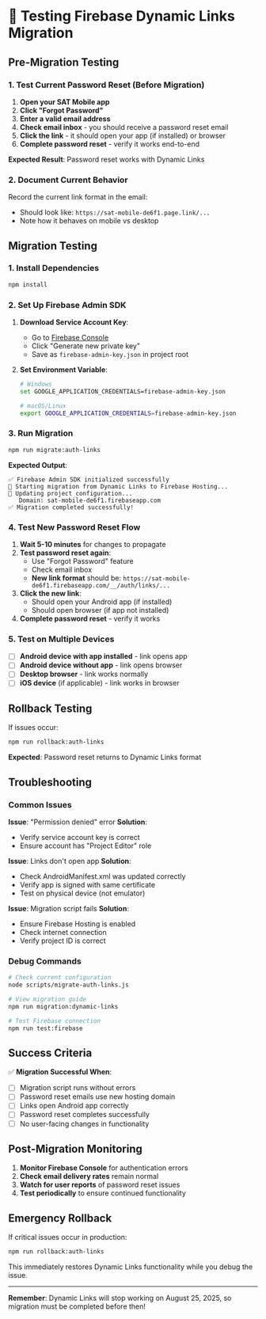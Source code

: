 # 🧪 Testing Firebase Dynamic Links Migration

## Pre-Migration Testing

### 1. Test Current Password Reset (Before Migration)

1. **Open your SAT Mobile app**
2. **Click "Forgot Password"**
3. **Enter a valid email address**
4. **Check email inbox** - you should receive a password reset email
5. **Click the link** - it should open your app (if installed) or browser
6. **Complete password reset** - verify it works end-to-end

**Expected Result**: Password reset works with Dynamic Links

### 2. Document Current Behavior

Record the current link format in the email:
- Should look like: `https://sat-mobile-de6f1.page.link/...`
- Note how it behaves on mobile vs desktop

## Migration Testing

### 1. Install Dependencies

```bash
npm install
```

### 2. Set Up Firebase Admin SDK

1. **Download Service Account Key**:
   - Go to [Firebase Console](https://console.firebase.google.com/project/sat-mobile-de6f1/settings/serviceaccounts/adminsdk)
   - Click "Generate new private key"
   - Save as `firebase-admin-key.json` in project root

2. **Set Environment Variable**:
   ```bash
   # Windows
   set GOOGLE_APPLICATION_CREDENTIALS=firebase-admin-key.json
   
   # macOS/Linux
   export GOOGLE_APPLICATION_CREDENTIALS=firebase-admin-key.json
   ```

### 3. Run Migration

```bash
npm run migrate:auth-links
```

**Expected Output**:
```
✅ Firebase Admin SDK initialized successfully
🔄 Starting migration from Dynamic Links to Firebase Hosting...
📝 Updating project configuration...
   Domain: sat-mobile-de6f1.firebaseapp.com
✅ Migration completed successfully!
```

### 4. Test New Password Reset Flow

1. **Wait 5-10 minutes** for changes to propagate
2. **Test password reset again**:
   - Use "Forgot Password" feature
   - Check email inbox
   - **New link format** should be: `https://sat-mobile-de6f1.firebaseapp.com/__/auth/links/...`
3. **Click the new link**:
   - Should open your Android app (if installed)
   - Should open browser (if app not installed)
4. **Complete password reset** - verify it works

### 5. Test on Multiple Devices

- [ ] **Android device with app installed** - link opens app
- [ ] **Android device without app** - link opens browser
- [ ] **Desktop browser** - link works normally
- [ ] **iOS device** (if applicable) - link works in browser

## Rollback Testing

If issues occur:

```bash
npm run rollback:auth-links
```

**Expected**: Password reset returns to Dynamic Links format

## Troubleshooting

### Common Issues

**Issue**: "Permission denied" error
**Solution**: 
- Verify service account key is correct
- Ensure account has "Project Editor" role

**Issue**: Links don't open app
**Solution**:
- Check AndroidManifest.xml was updated correctly
- Verify app is signed with same certificate
- Test on physical device (not emulator)

**Issue**: Migration script fails
**Solution**:
- Ensure Firebase Hosting is enabled
- Check internet connection
- Verify project ID is correct

### Debug Commands

```bash
# Check current configuration
node scripts/migrate-auth-links.js

# View migration guide
npm run migration:dynamic-links

# Test Firebase connection
npm run test:firebase
```

## Success Criteria

✅ **Migration Successful When**:
- [ ] Migration script runs without errors
- [ ] Password reset emails use new hosting domain
- [ ] Links open Android app correctly
- [ ] Password reset completes successfully
- [ ] No user-facing changes in functionality

## Post-Migration Monitoring

1. **Monitor Firebase Console** for authentication errors
2. **Check email delivery rates** remain normal
3. **Watch for user reports** of password reset issues
4. **Test periodically** to ensure continued functionality

## Emergency Rollback

If critical issues occur in production:

```bash
npm run rollback:auth-links
```

This immediately restores Dynamic Links functionality while you debug the issue.

---

**Remember**: Dynamic Links will stop working on August 25, 2025, so migration must be completed before then!
